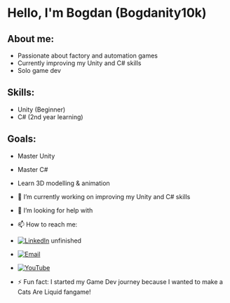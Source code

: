# Hello, I'm Bogdan (Bogdanity10k)

## About me:
- Passionate about factory and automation games
- Currently improving my Unity and C# skills
- Solo game dev

## Skills:
- Unity (Beginner)
- C# (2nd year learning)

## Goals:
- Master Unity
- Master C#
- Learn 3D modelling & animation

- 🔭 I’m currently working on improving my Unity and C# skills
- 🤔 I’m looking for help with

- 📫 How to reach me:
- [![LinkedIn](https://img.shields.io/badge/LinkedIn-Connect-blue?logo=linkedin)](https://linkedin.com/in/yourprofile)  unfinished
- [![Email](https://img.shields.io/badge/Email-Me-red?logo=gmail)](mailto:b.stanisavljevic.dev@gmail.com)  
- [![YouTube](https://img.shields.io/badge/YouTube-Subscribe-red?logo=youtube)]([https://www.youtube.com/@Bogdanity10kGameDev])

- ⚡ Fun fact: I started my Game Dev journey because I wanted to make a Cats Are Liquid fangame!
